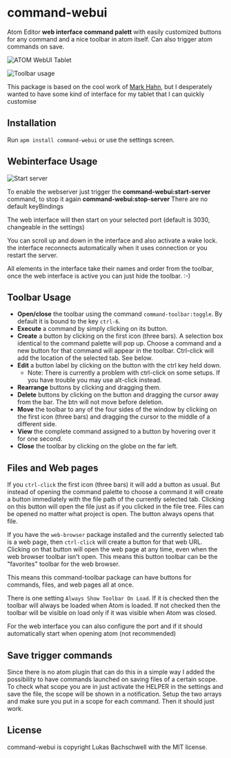 command-webui
===============

Atom Editor **web interface command palett** with easily customized buttons for any command and a nice toolbar in atom itself. Can also trigger atom commands on save.

![ATOM WebUI Tablet](https://github.com/s00500/command-webui/blob/master/docs/UI.gif)

![Toolbar usage](http://i.imgur.com/WKiq18y.gif?delhash=yjNlcuDbSIQTrEX)


This package is based on the cool work of [Mark Hahn](https://github.com/mark-hahn/command-toolbar), but I desperately wanted to have some kind of interface for my tablet that I can quickly customise

## Installation

Run `apm install command-webui` or use the settings screen.

## Webinterface Usage

![Start server](https://github.com/s00500/command-webui/blob/master/docs/startserver.gif)

To enable the webserver just trigger the **command-webui:start-server** command, to stop it again **command-webui:stop-server**
There are no default keyBindings

The web interface will then start on your selected port (default is 3030, changeable in the settings)

You can scroll up and down in the interface and also activate a wake lock. the interface reconnects automatically when it uses connection or you restart the server.

All elements in the interface take their names and order from the toolbar, once the web interface is active you can just hide the toolbar. :-)

## Toolbar Usage

* **Open/close** the toolbar using the command `command-toolbar:toggle`.  By default it is bound to the key `ctrl-6`.
* **Execute** a command by simply clicking on its button.
* **Create** a button by clicking on the first icon (three bars). A selection box identical to the command palette will pop up.  Choose a command and a new button for that command will appear in the toolbar.  Ctrl-click will add the location of the selected tab.  See below.
* **Edit** a button label by clicking on the button with the ctrl key held down.
  * Note: There is currently a problem with ctrl-click on some setups.  If you have trouble you may use alt-click instead.
* **Rearrange** buttons by clicking and dragging them.
* **Delete** buttons by clicking on the button and dragging the cursor away from the bar.  The btn will not move before deletion.
* **Move** the toolbar to any of the four sides of the window by clicking on the first icon (three bars) and dragging the cursor to the middle of a different side.
* **View** the complete command assigned to a button by hovering over it for one second.
* **Close** the toolbar by clicking on the globe on the far left.

## Files and Web pages

If you `ctrl-click` the first icon (three bars) it will add a button as usual.  But instead of opening the command palette to choose a command it will create a button immediately with the file path of the currently selected tab.  Clicking on this button will open the file just as if you clicked in the file tree.  Files can be opened no matter what project is open. The button always opens that file.

If you have the `web-browser` package installed and the currently selected tab is a web page, then `ctrl-click` will create a button for that web URL.  Clicking on that button will open the web page at any time, even when the web browser toolbar isn't open.  This means this button toolbar can be the "favorites" toolbar for the web browser.

This means this command-toolbar package can have buttons for commands, files, and web pages all at once.

There is one setting `Always Show Toolbar On Load`. If it is checked then the toolbar will always be loaded when Atom is loaded.  If not checked then the toolbar will be visible on load only if it was visible when Atom was closed.

For the web interface you can also configure the port and if it should automatically start when opening atom (not recommended)

## Save trigger commands

Since there is no atom plugin that can do this in a simple way I added the possibility to have commands launched on saving files of a certain scope. To check what scope you are in just activate the HELPER in the settings and save the file, the scope will be shown in a notification. Setup the two arrays and make sure you put in a scope for each command. Then it should just work.

## License

command-webui is copyright Lukas Bachschwell with the MIT license.
